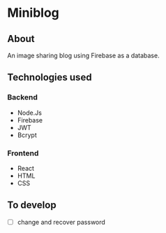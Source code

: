 # Miniblog

## About


An image sharing blog using Firebase as a database.

## Technologies used 

### Backend     
 * Node.Js
 * Firebase
 * JWT
 * Bcrypt
### Frontend
 * React
 * HTML
 * CSS

## To develop

 - [ ] change and recover password